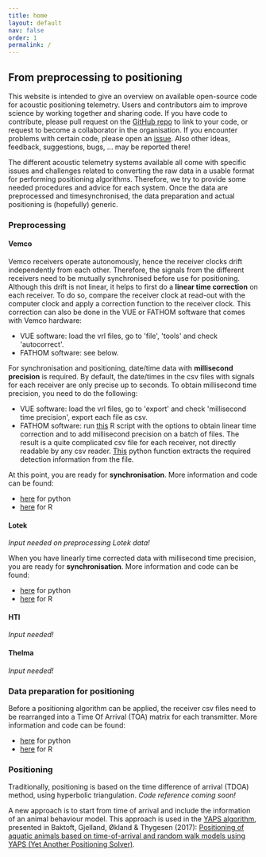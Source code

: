 ```yaml
---
title: home
layout: default
nav: false
order: 1
permalink: /
---
```


## From preprocessing to positioning

This website is intended to give an overview on available open-source code for acoustic positioning telemetry. Users and contributors aim to improve science by working together and sharing code. If you have code to contribute, please pull request on the [GitHub repo](https://github.com/APosTel-team/APosTel-team.github.io) to link to your code, or request to become a collaborator in the organisation. If you encounter problems with certain code, please open an [issue](https://github.com/APosTel-team/APosTel-team.github.io/issues). Also other ideas, feedback, suggestions, bugs, ... may be reported there!

The different acoustic telemetry systems available all come with specific issues and challenges related to converting the raw data in a usable format for performing positioning algorithms. Therefore, we try to provide some needed procedures and advice for each system. Once the data are preprocessed and timesynchronised, the data preparation and actual positioning is (hopefully) generic.


### Preprocessing

####	Vemco
Vemco receivers operate autonomously, hence the receiver clocks drift independently from each other. Therefore, the signals from the different receivers need to be mutually synchronised before use for positioning. Although this drift is not linear, it helps to first do a **linear time correction** on each receiver. To do so, compare the receiver clock at read-out with the computer clock and apply a correction function to the receiver clock. This correction can also be done in the VUE or FATHOM software that comes with Vemco hardware:
- VUE software: load the vrl files, go to 'file', 'tools' and check 'autocorrect'.
- FATHOM software: see below.

For synchronisation and positioning, date/time data with **millisecond precision** is required. By default, the date/times in the csv files with signals for each receiver are only precise up to seconds. To obtain millisecond time precision, you need to do the following:
- VUE software: load the vrl files, go to 'export' and check 'millisecond time precision', export each file as csv.
- FATHOM software: run [this](https://github.com/APosTel-team/APosTel-team.github.io/blob/master/convert_vrl_csv.R) R script with the options to obtain linear time correction and to add millisecond precision on a batch of files. The result is a quite complicated csv file for each receiver, not directly readable by any csv reader. [This](https://github.com/APosTel-team/APosTel-team.github.io/blob/master/readin_fathom_csv.py)  python function extracts the required detection information from the file.

At this point, you are ready for **synchronisation**. More information and code can be found:
- [here](https://github.com/JennaVergeynst/time_synchronization) for python
- [here](https://github.com/elipickh/ReceiverArrays) for R


#### Lotek
*Input needed on preprocessing Lotek data!*

When you have linearly time corrected data with millisecond time precision, you are ready for **synchronisation**. More information and code can be found:
- [here](https://github.com/JennaVergeynst/time_synchronization) for python
- [here](https://github.com/elipickh/ReceiverArrays) for R

#### HTI
*Input needed!*

#### Thelma
*Input needed!*

### Data preparation for positioning

Before a positioning algorithm can be applied, the receiver csv files need to be rearranged into a Time Of Arrival (TOA) matrix for each transmitter. More information and code can be found:
- [here](https://github.com/JennaVergeynst/prepare_toa_for_yaps) for python
- [here](https://github.com/elipickh/ReceiverArrays) for R

### Positioning

Traditionally, positioning is based on the time difference of arrival (TDOA) method, using hyperbolic triangulation. *Code reference coming soon!*

A new approach is to start from time of arrival and include the information of an animal behaviour model. This approach is used in the [YAPS algorithm](https://github.com/baktoft/yaps), presented in Baktoft, Gjelland, Økland & Thygesen (2017): [Positioning of aquatic animals based on time-of-arrival and random walk models using YAPS (Yet Another Positioning Solver)](https://www.nature.com/articles/s41598-017-14278-z.pdf).


<!---
Link to all kinds of adapted YAPS versions for different systems (e.g. James’ code for HTI system)
Link to TDOA algorithm code
-->

